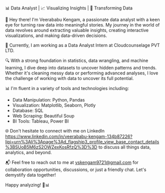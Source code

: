 📊 Data Analyst | 📈 Visualizing Insights | 🧮 Transforming Data

👋 Hey there! I'm Veerababu Kengam, a passionate data analyst with a keen eye for turning raw data into meaningful stories. My journey in the world of data revolves around extracting valuable insights, creating interactive visualizations, and making data-driven decisions.

💼 Currently, I am working as a Data Analyst Intern at Cloudcounselage PVT LTD.

🔍 With a strong foundation in statistics, data wrangling, and machine learning, I dive deep into datasets to uncover hidden patterns and trends. Whether it's cleaning messy data or performing advanced analyses, I love the challenge of working with data to uncover its full potential.

📊 I'm fluent in a variety of tools and technologies including:
- Data Manipulation: Python, Pandas
- Visualization: Matplotlib, Seaborn, Plotly
- Database: SQL
- Web Scraping: Beautiful Soup
- BI Tools: Tableau, Power BI

🌐 Don't hesitate to connect with me on LinkedIn https://www.linkedin.com/in/veerababu-kengam-134b87226?lipi=urn%3Ali%3Apage%3Ad_flagship3_profile_view_base_contact_details%3BSUoB5M6zS2OWZexKosRfzQ%3D%3D to discuss all things data, analytics, and beyond.

📬 Feel free to reach out to me at vskengam9721@gmail.com for collaboration opportunities, discussions, or just a friendly chat. Let's demystify data together!

Happy analyzing! 🚀📊
